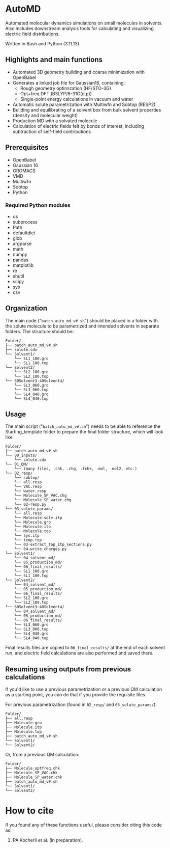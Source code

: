 # AutoMD
Automated molecular dynamics simulations on small molecules in solvents. Also includes downstream analysis tools for calculating and visualizing electric field distributions.

Written in Bash and Python (3.11.13).


## Highlights and main functions
* Automated 3D geometry building and coarse minimization with OpenBabel
* Generates a linked job file for Gaussian16, containing:
  * Rough geometry optimization (HF/STO-3G)
  * Opt+freq DFT (B3LYP/6-31G(d,p))
  * Single-point energy calculations in vacuum and water
* Automatic solute parametrization with Multiwfn and Sobtop (RESP2)
* Building and equilibrating of a solvent box from bulk solvent properties (density and molecular weight)
* Production MD with a solvated molecule
* Calculation of electric fields felt by bonds of interest, including subtraction of self-field contributions

## Prerequisites
* OpenBabel
* Gaussian 16
* GROMACS
* VMD
* Multiwfn
* Sobtop
* Python


### Required Python modules
* os
* subprocess
* Path
* defaultdict
* glob
* argparse
* math
* numpy
* pandas
* matplotlib
* re
* shutil
* scipy
* sys
* csv


## Organization
The main code ("```batch_auto_md_v#.sh```") should be placed in a folder with the solute molecule to be parametrized and intended solvents in separate folders. The structure should be:

```
Folder/
├── batch_auto_md_v#.sh
├── solute.cdx
└── Solvent1/
    └── SL1_100.gro
    └── SL1_100.top
└── Solvent2/
    └── SL2_100.gro
    └── SL2_100.top
└── 60Solvent3-40Solvent4/
    └── SL3_060.gro
    └── SL3_060.top
    └── SL4_040.gro
    └── SL4_040.top
```


## Usage
The main script ("```batch_auto_md_v#.sh```") needs to be able to reference the Starting_template folder to prepare the final folder structure, which will look like:

```
Folder/
├── batch_auto_md_v#.sh
└── 00_inputs/
    └── solute.cdx
└── 01_QM/
    └── (many files, .chk, .chg, .fchk, .mol, .mol2, etc.)
└── 02_resp/
    └── sobtop/
    └── all.resp
    └── VAC.resp
    └── water.resp
    └── Molecule_SP_VAC.chg
    └── Molecule_SP_water.chg
    └── 02-resp.py
└── 03_solute_params/
    └── all.resp
    └── Molecule-solv.itp
    └── Molecule.gro
    └── Molecule.itp
    └── Molecule.top
    └── sys.itp
    └── temp.top
    └── 03-extract_top_itp_sections.py
    └── 04-write_charges.py
└── Solvent1/
    └── 04_solvent_md/
    └── 05_production_md/
    └── 06_final_results/
    └── SL1_100.gro
    └── SL1_100.top
└── Solvent2/
    └── 04_solvent_md/
    └── 05_production_md/
    └── 06_final_results/
    └── SL2_100.gro
    └── SL2_100.top
└── 60Solvent3-40Solvent4/
    └── 04_solvent_md/
    └── 05_production_md/
    └── 06_final_results/
    └── SL3_060.gro
    └── SL3_060.top
    └── SL4_040.gro
    └── SL4_040.top
```

Final results files are copied to ```06_final_results/``` at the end of each solvent run, and electric field calculations are also performed and saved there.

## Resuming using outputs from previous calculations
If you'd like to use a previous parametrization or a previous QM calculation as a starting point, you can do that if you provide the requisite files.

For previous parametrization (found in ```02_resp/``` and ```03_solute_params/```):

```
Folder/
├── all.resp
├── Molecule.gro
├── Molecule.itp
├── Molecule.top
├── batch_auto_md_v#.sh
└── Solvent1/
└── Solvent2/
```

Or, from a previous QM calculation:

```
Folder/
├── Molecule_optfreq.chk
├── Molecule_SP_VAC.chk
├── Molecule_SP_water.chk
├── batch_auto_md_v#.sh
└── Solvent1/
└── Solvent2/
```

# How to cite
If you found any of these functions useful, please consider citing this code as:

1. PA Kocheril et al. (in preparation).

